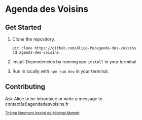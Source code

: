  <h1>Agenda des Voisins</h1>

## Get Started

1. Clone the repository.

   ```console
   git clone https://github.com/Alice-Po/agenda-des-voisins
   cd agenda-des-voisins

   ```

2. Install Dependencies by running `npm install` in your terminal.
3. Run in locally with `npm run dev` in your terminal.

## Contributing
Ask Alice to be introduice or write a message to contact[at]agendadesvoisins.fr

<small>
    <a href="https://github.com/sudanchapagain/minimal-memoir.git">Thème librement inspiré de Minimal Memoir</a>
</small>